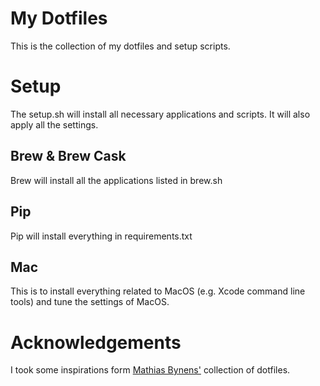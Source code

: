 # My Dotfiles

This is the collection of my dotfiles and setup scripts.

# Setup
The setup.sh will install all necessary applications and scripts. It will also apply all the settings.

## Brew & Brew Cask
Brew will install all the applications listed in brew.sh

## Pip
Pip will install everything in requirements.txt

## Mac
This is to install everything related to MacOS (e.g. Xcode command line tools) and tune the settings of MacOS.

# Acknowledgements
I took some inspirations form [Mathias Bynens'](https://github.com/mathiasbynens/dotfiles) collection of dotfiles. 

